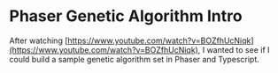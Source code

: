 # Phaser Genetic Algorithm Intro

After watching [https://www.youtube.com/watch?v=BOZfhUcNiqk](https://www.youtube.com/watch?v=BOZfhUcNiqk), I wanted
to see if I could build a sample genetic algorithm set in Phaser and Typescript.

